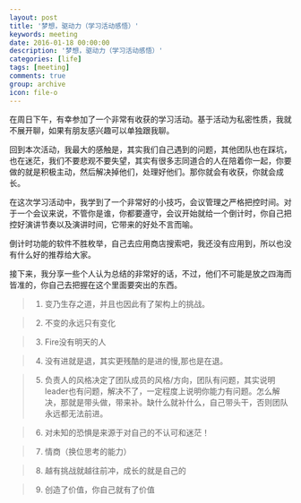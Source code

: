 ```yaml
---
layout: post
title: '梦想，驱动力（学习活动感悟）'
keywords: meeting
date: 2016-01-18 00:00:00
description: '梦想，驱动力（学习活动感悟）'
categories: [life]
tags: [meeting]
comments: true
group: archive
icon: file-o
---
```


在周日下午，有幸参加了一个非常有收获的学习活动。基于活动为私密性质，我就不展开聊，如果有朋友感兴趣可以单独跟我聊。

回到本次活动，我最大的感触是，其实我们自己遇到的问题，其他团队也在踩坑，也在迷茫，我们不要悲观不要失望，其实有很多志同道合的人在陪着你一起，你要做的就是积极主动，然后解决掉他们，处理好他们。那你就会有收获，你就会成长。

<!--more-->

在这次学习活动中，我学到了一个非常好的小技巧，会议管理之严格把控时间。对于一个会议来说，不管你是谁，你都要遵守，会议开始就给一个倒计时，你自己把控好演讲节奏以及演讲时间，它带来的好处不言而喻。

倒计时功能的软件不胜枚举，自己去应用商店搜索吧，我还没有应用到，所以也没有什么好的推荐给大家。

接下来，我分享一些个人认为总结的非常好的话，不过，他们不可能是放之四海而皆准的，你自己去把握在这个里面要突出的东西。


>1. 变乃生存之道，并且也因此有了架构上的挑战。

>2. 不变的永远只有变化

>3. Fire没有明天的人

>4. 没有进就是退，其实更残酷的是进的慢,那也是在退。

>5. 负责人的风格决定了团队成员的风格/方向，团队有问题，其实说明leader也有问题，解决不了，一定程度上说明你能力有问题。怎么解决，那就是带头做，带来补。缺什么就补什么，自己带头干，否则团队永远都无法前进。

>6. 对未知的恐惧是来源于对自己的不认可和迷茫！

>7. 情商（换位思考的能力）

>8. 越有挑战就越往前冲，成长的就是自己的

>9. 创造了价值，你自己就有了价值
